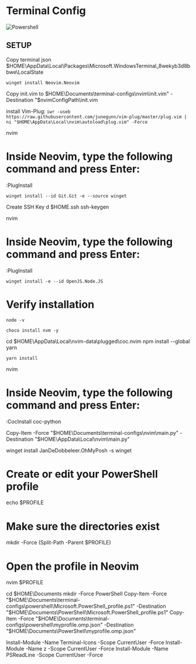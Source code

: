 # Terminal Config


![Powershell](https://github.com/MrOlof/terminal-configs/assets/100124559/8667af86-390b-4680-a963-55c73e9d7be2)


## SETUP

Copy terminal json
$HOME\AppData\Local\Packages\Microsoft.WindowsTerminal_8wekyb3d8bbwe\LocalState

```winget install Neovim.Neovim```

Copy init.vim to 
$HOME\Documents\terminal-configs\nvim\init.vim" -Destination "$nvimConfigPath\init.vim

install Vim-Plug:
```iwr -useb https://raw.githubusercontent.com/junegunn/vim-plug/master/plug.vim | ni "$HOME\AppData\Local\nvim\autoload\plug.vim" -Force ```

nvim
# Inside Neovim, type the following command and press Enter:
:PlugInstall

```winget install --id Git.Git -e --source winget```

Create SSH Key
d $HOME\.ssh
ssh-keygen 

nvim
# Inside Neovim, type the following command and press Enter:
:PlugInstall

```winget install -e --id OpenJS.Node.JS```
# Verify installation
```node -v``` 

```choco install nvm -y```

cd $HOME\AppData\Local\nvim-data\plugged\coc.nvim
npm install --global yarn

````yarn install````

nvim
# Inside Neovim, type the following command and press Enter:
:CocInstall coc-python

Copy-Item -Force "$HOME\Documents\terminal-configs\nvim\main.py" -Destination "$HOME\AppData\Local\nvim\main.py"

winget install JanDeDobbeleer.OhMyPosh -s winget


# Create or edit your PowerShell profile
echo $PROFILE
# Make sure the directories exist
mkdir -Force (Split-Path -Parent $PROFILE)
# Open the profile in Neovim
nvim $PROFILE

cd $HOME\Documents
mkdir -Force PowerShell
Copy-Item -Force "$HOME\Documents\terminal-configs\powershell\Microsoft.PowerShell_profile.ps1" -Destination "$HOME\Documents\PowerShell\Microsoft.PowerShell_profile.ps1"
Copy-Item -Force "$HOME\Documents\terminal-configs\powershell\myprofile.omp.json" -Destination "$HOME\Documents\PowerShell\myprofile.omp.json"


Install-Module -Name Terminal-Icons -Scope CurrentUser -Force
Install-Module -Name z -Scope CurrentUser -Force
Install-Module -Name PSReadLine -Scope CurrentUser -Force


